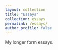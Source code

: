 ```yaml
---
layout: collection
title: "Essays"
collection: essays
permalink: /essays/
author_profile: false
---
```


My longer form essays.